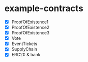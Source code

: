 # example-contracts

- [x] ProofOfExistence1
- [x] ProofOfExistence2
- [x] ProofOfExistence3
- [x] Vote
- [x] EventTickets
- [x] SupplyChain
- [x] ERC20 & bank
